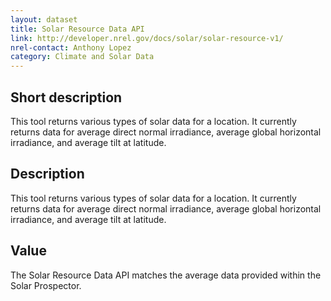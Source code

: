 ```yaml
---
layout: dataset
title: Solar Resource Data API
link: http://developer.nrel.gov/docs/solar/solar-resource-v1/
nrel-contact: Anthony Lopez
category: Climate and Solar Data
---
```


## Short description

This tool returns various types of solar data for a location. It currently returns data for average direct normal irradiance, average global horizontal irradiance, and average tilt at latitude.


## Description

This tool returns various types of solar data for a
location. It currently returns data for average direct
normal irradiance, average global horizontal irradiance,
and average tilt at latitude.

## Value

The Solar Resource Data API matches the average data
provided within the Solar Prospector.
